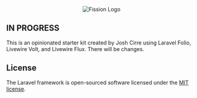 <p align="center"><img src="https://github.com/user-attachments/assets/fd074588-4ffd-47f3-af6e-a24500ecbc55" alt="Fission Logo"></p>


## IN PROGRESS
This is an opinionated starter kit created by Josh Cirre using Laravel Folio, Livewire Volt, and Livewire Flux. There will be changes.

## License

The Laravel framework is open-sourced software licensed under the [MIT license](https://opensource.org/licenses/MIT).
